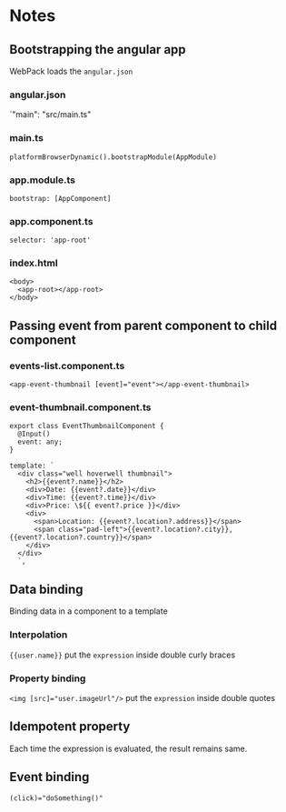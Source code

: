# Notes

## Bootstrapping the angular app

WebPack loads the `angular.json`

### angular.json

`"main": "src/main.ts"

### main.ts

`platformBrowserDynamic().bootstrapModule(AppModule)`

### app.module.ts

`bootstrap: [AppComponent]`

### app.component.ts

`selector: 'app-root'`

### index.html

```angular
<body>
  <app-root></app-root>
</body>
```

## Passing event from parent component to child component

### events-list.component.ts

`<app-event-thumbnail [event]="event"></app-event-thumbnail>`

### event-thumbnail.component.ts

```angular
export class EventThumbnailComponent {
  @Input()
  event: any;
}
```

```angular
template: `
  <div class="well hoverwell thumbnail">
    <h2>{{event?.name}}</h2>
    <div>Date: {{event?.date}}</div>
    <div>Time: {{event?.time}}</div>
    <div>Price: \${{ event?.price }}</div>
    <div>
      <span>Location: {{event?.location?.address}}</span>
      <span class="pad-left">{{event?.location?.city}}, {{event?.location?.country}}</span>
    </div>
  </div>
  `,
  ```

## Data binding

Binding data in a component to a template

### Interpolation

`{{user.name}}`
put the `expression` inside double curly braces

### Property binding

`<img [src]="user.imageUrl"/>`
put the `expression` inside double quotes

## Idempotent property

Each time the expression is evaluated, the result remains same.

## Event binding

`(click)="doSomething()"`


